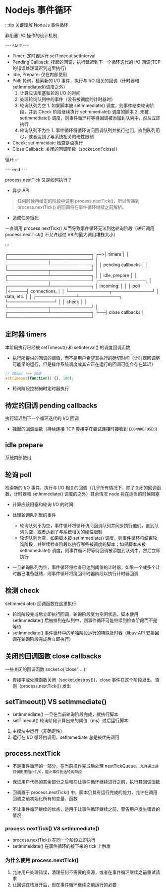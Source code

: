 # Nodejs 事件循环

:::tip 关键理解
NodeJs 事件循环

非阻塞 I/O 操作的设计机制

--- start ---

- Timer: 定时器运行 setTimeout setInterval
- Pending Callback: 挂起的回调，执行延迟到下一个循环迭代的 I/O 回调(TCP 的错误处理延迟到这里执行)
- Idle, Prepare: 仅在内部使用
- Poll: 轮询，检索新的 I/O 事件，执行与 I/O 相关的回调（计时器和 setImmediated()调度之外）
  1. 计算应该阻塞和轮询 I/O 的时间
  2. 处理轮询队列中的事件（没有被调度的计时器时）
    1. 轮询队列为空 
      1. 如果脚本被 setImmediate() 调度，则事件结束轮询阶段，并到 Check 阶段继续执行 setImmediate() 调度的脚本 
      2. 未被 setImmediate() 调度，则事件循环将等待回调被添加到队列中，然后立即执行 
    2. 轮询队列不为空 
      1. 事件循环将循环访问回调队列并执行他们，直到队列用尽，或者达到了与系统相关的硬性限制
- Check: setImmeidate 检查是否执行
- Close Callback: 关闭的回调函数（socket.on('close))

循环 ✅

--- end ---

process.nextTick 又是如何执行？

- 异步 API

> 任何时候再给定的阶段中调用 process.nextTick()，所以传递到 process.nextTick() 的回调将在事件循环继续之前解析。

- 造成任务饿死

一直调用 process.nextTick() 从而导致事件循环无法到达轮询阶段（递归调用 process.nextTick() 不允许超过 V8 的最大调用堆栈大小）

:::

┌───────────────────────────┐
┌─>│ timers │
│ └─────────────┬─────────────┘
│ ┌─────────────┴─────────────┐
│ │ pending callbacks │
│ └─────────────┬─────────────┘
│ ┌─────────────┴─────────────┐
│ │ idle, prepare │
│ └─────────────┬─────────────┘ ┌───────────────┐
│ ┌─────────────┴─────────────┐ │ incoming: │
│ │ poll │<─────┤ connections, │
│ └─────────────┬─────────────┘ │ data, etc. │
│ ┌─────────────┴─────────────┐ └───────────────┘
│ │ check │
│ └─────────────┬─────────────┘
│ ┌─────────────┴─────────────┐
└──┤ close callbacks │
└───────────────────────────┘

## 定时器 timers

本阶段执行已经被 setTimeout() 和 setInterval() 的调度回调函数

- 执行所提供的回调的阈值，而不是用户希望其执行的确切时间（计时器回调尽可能早的运行，但是操作系统调度或其它正在运行的回调可能会存在延迟）

```js
// 100ms !== 阈值
setTimeout(function() {}, 100);
```

- 轮询阶段控制何时定时器执行

## 待定的回调 pending callbacks

执行延迟到下一个循环迭代的 I/O 回调

- 挂起的回调函数（持续连接 TCP 套接字在尝试连接时接收到 `ECONNREFUSED`)

## idle prepare

系统内部使用

## 轮询 poll

检索新的 I/O 事件，执行与 I/O 相关的回调（几乎所有情况下，除了关闭的回调函数，计时器和 setImmediate() 调度的之外）其余情况 node 将在适当的时候阻塞

- 计算应该阻塞和轮询 I/O 的时间
- 处理轮询队列里的事件

  - 轮询队列不为空，事件循环将循环访问回调队列并同步执行他们，直到队列为空，或者达到了与系统相关的硬性限制
  - 轮询队列为空，如果脚本被 setImmediate() 调度，则事件循环将结束轮询阶段，并继续检查阶段以执行哪些被调度的脚本；如果脚本未被 setImmediate() 调度，则事件循环将等待回调被添加到队列中，然后立即执行

- 一旦轮询队列为空，事件循环将检查已达到阈值的计时器，如果一个或多个计时器已准备就绪，则事件循环将绕回计时器阶段以执行计时器回调

## 检测 check

setImmediate() 回调函数在这里执行

- 轮询阶段完成后立即执行回调，轮询阶段变为空闲状态，脚本使用 setImmediate() 后被排列在队列中，则事件循环可能继续到检查阶段而不是等待
- setImmediate() 事件循环中的单独阶段运行的特殊及时器（libuv API 安排回调在轮询阶段完成后立即执行）

## 关闭的回调函数 close callbacks

一些关闭的回调函数 socket.o('close', ...)

- 套接字或处理函数关闭（socket.destroy())，close 事件在这个阶段发出，否则（process.nextTick()) 发出

## setTimeout() VS setImmediate()

- setImmediate() 一旦在当前轮询阶段完成，就执行脚本
- setTimeout() 轮询阶段计算出来的阈值（ms）过后运行脚本

1. 主模块中运行（非确定性）
2. 运行在 I/O 循环内调用，setImmediate 总是被优先调用

## process.nextTick

- 不是事件循环的一部分，在当前操作完成后处理 nextTickQueue，`允许通过递归调用来阻止I/O，阻止事件到达轮询阶段`
- 保证用户代码的其余部分之后和在让事件循环继续进行之前，执行其回调函数

- 回调置于 process.nextTick() 中，脚本仍具有运行完成的能力，允许在调用回调之前初始化所有的变量、函数
- 不让事件循环继续的优点，适用于让事件循环继续之前，警告用户发生错误的情况

### process.nextTick() VS setImmediate()

- process.nextTick() 在同一个阶段立即执行
- setImmeidate() 在事件循环的接下来的 tick 上触发

### 为什么使用 process.nextTick()

1. 允许用户处理错误，清理任何不需要的资源，或者在事件循环继续之前重试请求
2. 让回调在栈展开后，但在事件循环继续之前运行的必要
